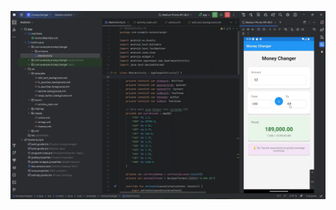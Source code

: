 ![Tugas 6](https://github.com/cashewwww14/Mobile-Programming/blob/c5deced6e7ece71b793beda6225fcf1594e60261/source/tugas6.png)
